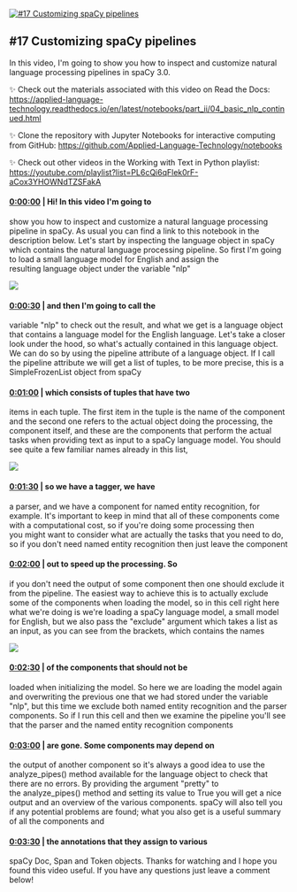 [![#17 Customizing spaCy pipelines](https://i.ytimg.com/vi/F4SJJQF49b0/maxresdefault.jpg)](https://www.youtube.com/watch?v=F4SJJQF49b0)

## #17 Customizing spaCy pipelines

In this video, I'm going to show you how to inspect and customize natural language processing pipelines in spaCy 3.0.



✨ Check out the materials associated with this video on Read the Docs: https://applied-language-technology.readthedocs.io/en/latest/notebooks/part_ii/04_basic_nlp_continued.html



✨ Clone the repository with Jupyter Notebooks for interactive computing from GitHub: https://github.com/Applied-Language-Technology/notebooks



✨ Check out other videos in the Working with Text in Python playlist: https://youtube.com/playlist?list=PL6cQi6qFlek0rF-aCox3YHOWNdTZSFakA



#### [0:00:00](https://www.youtube.com/watch?v=F4SJJQF49b0&t=0) |  Hi! In this video I'm going to

show you how to inspect and customize a natural language processing pipeline in spaCy. As usual you can find a link to this notebook in the description below. Let's start by inspecting the language object in spaCy which contains the natural language processing pipeline. So first I'm going to load a small language model for English and assign the resulting language object under the variable "nlp"  

![](https://i.ytimg.com/vi/F4SJJQF49b0/maxres1.jpg)



#### [0:00:30](https://www.youtube.com/watch?v=F4SJJQF49b0&t=30) |  and then I'm going to call the

variable "nlp" to check out the result, and what we get is a language object that contains a language model for the English language. Let's take a closer look under the hood, so what's actually contained in this language object. We can do so by using the pipeline attribute of a language object. If I call the pipeline attribute we will get a list of tuples, to be more precise, this is a SimpleFrozenList object from spaCy  

#### [0:01:00](https://www.youtube.com/watch?v=F4SJJQF49b0&t=60) |  which consists of tuples that have two

items in each tuple. The first item in the tuple is the name of the component and the second one refers to the actual object doing the processing, the component itself, and these are the components that perform the actual tasks when providing text as input to a spaCy language model. You should see quite a few familiar names already in this list,  

![](https://i.ytimg.com/vi/F4SJJQF49b0/maxres2.jpg)



#### [0:01:30](https://www.youtube.com/watch?v=F4SJJQF49b0&t=90) |  so we have a tagger, we have

a parser, and we have a component for named entity recognition, for example. It's important to keep in mind that all of these components come with a computational cost, so if you're doing some processing then you might want to consider what are actually the tasks that you need to do, so if you don't need named entity recognition then just leave the component  

#### [0:02:00](https://www.youtube.com/watch?v=F4SJJQF49b0&t=120) |  out to speed up the processing. So

if you don't need the output of some component then one should exclude it from the pipeline. The easiest way to achieve this is to actually exclude some of the components when loading the model, so in this cell right here what we're doing is we're loading a spaCy language model, a small model for English, but we also pass the "exclude" argument which takes a list as an input, as you can see from the brackets, which contains the names  

![](https://i.ytimg.com/vi/F4SJJQF49b0/maxres3.jpg)



#### [0:02:30](https://www.youtube.com/watch?v=F4SJJQF49b0&t=150) |  of the components that should not be

loaded when initializing the model. So here we are loading the model again and overwriting the previous one that we had stored under the variable "nlp", but this time we exclude both named entity recognition and the parser components. So if I run this cell and then we examine the pipeline you'll see that the parser and the named entity recognition components  

#### [0:03:00](https://www.youtube.com/watch?v=F4SJJQF49b0&t=180) |  are gone. Some components may depend on

the output of another component so it's always a good idea to use the analyze_pipes() method available for the language object to check that there are no errors. By providing the argument "pretty" to the analyze_pipes() method and setting its value to True you will get a nice output and an overview of the various components. spaCy will also tell you if any potential problems are found; what you also get is a useful summary of all the components and  

#### [0:03:30](https://www.youtube.com/watch?v=F4SJJQF49b0&t=210) |  the annotations that they assign to various

spaCy Doc, Span and Token objects. Thanks for watching and I hope you found this video useful. If you have any questions just leave a comment below!  